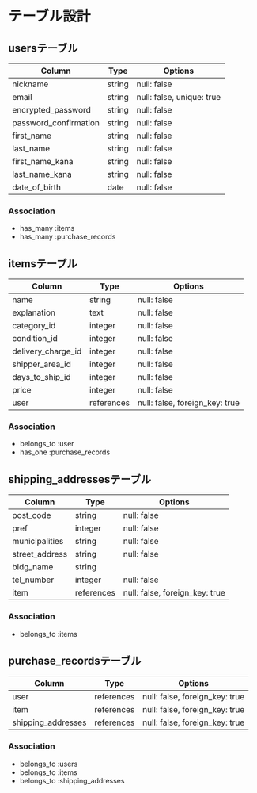 # テーブル設計

## usersテーブル
| Column                | Type   | Options                   |
| --------------------- | ------ | ------------------------- |
| nickname              | string | null: false               |
| email                 | string | null: false, unique: true |
| encrypted_password    | string | null: false               |
| password_confirmation | string | null: false               |
| first_name            | string | null: false               |
| last_name             | string | null: false               |
| first_name_kana       | string | null: false               |
| last_name_kana        | string | null: false               |
| date_of_birth         | date   | null: false               |

### Association
- has_many :items
- has_many :purchase_records

## itemsテーブル
| Column             | Type       | Options                        |
| ------------------ | ---------- | ------------------------------ |
| name               | string     | null: false                    |
| explanation        | text       | null: false                    |
| category_id        | integer    | null: false                    |
| condition_id       | integer    | null: false                    |
| delivery_charge_id | integer    | null: false                    |
| shipper_area_id    | integer    | null: false                    |
| days_to_ship_id    | integer    | null: false                    |
| price              | integer    | null: false                    |
| user               | references | null: false, foreign_key: true |

### Association
- belongs_to :user
- has_one :purchase_records

## shipping_addressesテーブル
| Column             | Type       | Options                           |
| ------------------ | ---------- | --------------------------------- |
| post_code          | string     | null: false                       |
| pref               | integer    | null: false                       |
| municipalities     | string     | null: false                       |
| street_address     | string     | null: false                       |
| bldg_name          | string     |                                   |
| tel_number         | integer    | null: false                       |
| item               | references | null: false, foreign_key: true    |

### Association
- belongs_to :items


## purchase_recordsテーブル
| Column             | Type       | Options                        |
| ------------------ | -------    | ------------------------------ |
| user               | references | null: false, foreign_key: true |
| item               | references | null: false, foreign_key: true |
| shipping_addresses | references | null: false, foreign_key: true |

### Association
- belongs_to :users
- belongs_to :items
- belongs_to :shipping_addresses

<!-- ## commentsテーブル -->
<!-- | Column             | Type       | Options                        | -->
<!-- | ------------------ | ---------- | ------------------------------ | -->
<!-- | content            | string     | null: false                    | -->
<!-- | user               | references | null: false, foreign_key: true | -->
<!-- | item               | references | null: false, foreign_key: true | -->

